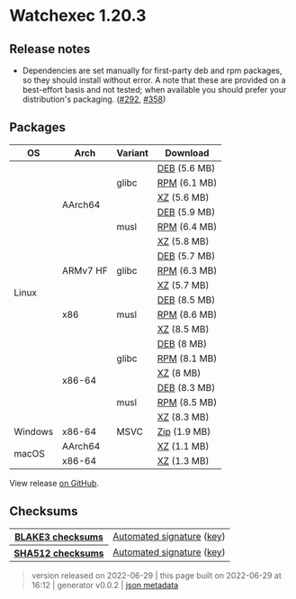 # Watchexec 1.20.3

## Release notes

<ul dir="auto">
<li>Dependencies are set manually for first-party deb and rpm packages, so they should install without error. A note that these are provided on a best-effort basis and not tested; when available you should prefer your distribution's packaging. (<a class="issue-link js-issue-link" data-error-text="Failed to load title" data-id="1258178675" data-permission-text="Title is private" data-url="https://github.com/watchexec/watchexec/issues/292" data-hovercard-type="issue" data-hovercard-url="/watchexec/watchexec/issues/292/hovercard" href="https://github.com/watchexec/watchexec/issues/292">#292</a>, <a class="issue-link js-issue-link" data-error-text="Failed to load title" data-id="1288064819" data-permission-text="Title is private" data-url="https://github.com/watchexec/watchexec/issues/358" data-hovercard-type="pull_request" data-hovercard-url="/watchexec/watchexec/pull/358/hovercard" href="https://github.com/watchexec/watchexec/pull/358">#358</a>)</li>
</ul>

## Packages

<table class="downloads">
<thead>
<tr>
<th>OS</th>
<th>Arch</th>
<th>Variant</th>
<th>Download</th>

</tr>
</thead>
<tbody>
<tr>
						<td rowspan="18">Linux</td>
						
<td rowspan="6">AArch64</td>
            
						
<td rowspan="3">glibc</td>
            
<td><a class="download" href="https://github.com/watchexec/watchexec/releases/download/cli-v1.20.3/watchexec-1.20.3-aarch64-unknown-linux-gnu.deb">DEB</a> (5.6 MB)</td>
						
</tr>
					
<tr>
						
						
						
<td><a class="download" href="https://github.com/watchexec/watchexec/releases/download/cli-v1.20.3/watchexec-1.20.3-aarch64-unknown-linux-gnu.rpm">RPM</a> (6.1 MB)</td>
						
</tr>
					
<tr>
						
						
						
<td><a class="download" href="https://github.com/watchexec/watchexec/releases/download/cli-v1.20.3/watchexec-1.20.3-aarch64-unknown-linux-gnu.tar.xz">XZ</a> (5.6 MB)</td>
						
</tr>
					
<tr>
						
						
						
<td rowspan="3">musl</td>
            
<td><a class="download" href="https://github.com/watchexec/watchexec/releases/download/cli-v1.20.3/watchexec-1.20.3-aarch64-unknown-linux-musl.deb">DEB</a> (5.9 MB)</td>
						
</tr>
					
<tr>
						
						
						
<td><a class="download" href="https://github.com/watchexec/watchexec/releases/download/cli-v1.20.3/watchexec-1.20.3-aarch64-unknown-linux-musl.rpm">RPM</a> (6.4 MB)</td>
						
</tr>
					
<tr>
						
						
						
<td><a class="download" href="https://github.com/watchexec/watchexec/releases/download/cli-v1.20.3/watchexec-1.20.3-aarch64-unknown-linux-musl.tar.xz">XZ</a> (5.8 MB)</td>
						
</tr>
					
<tr>
						
						
<td rowspan="3">ARMv7 HF</td>
            
						
<td rowspan="3">glibc</td>
            
<td><a class="download" href="https://github.com/watchexec/watchexec/releases/download/cli-v1.20.3/watchexec-1.20.3-armv7-unknown-linux-gnueabihf.deb">DEB</a> (5.7 MB)</td>
						
</tr>
					
<tr>
						
						
						
<td><a class="download" href="https://github.com/watchexec/watchexec/releases/download/cli-v1.20.3/watchexec-1.20.3-armv7-unknown-linux-gnueabihf.rpm">RPM</a> (6.3 MB)</td>
						
</tr>
					
<tr>
						
						
						
<td><a class="download" href="https://github.com/watchexec/watchexec/releases/download/cli-v1.20.3/watchexec-1.20.3-armv7-unknown-linux-gnueabihf.tar.xz">XZ</a> (5.7 MB)</td>
						
</tr>
					
<tr>
						
						
<td rowspan="3">x86</td>
            
						
<td rowspan="3">musl</td>
            
<td><a class="download" href="https://github.com/watchexec/watchexec/releases/download/cli-v1.20.3/watchexec-1.20.3-i686-unknown-linux-musl.deb">DEB</a> (8.5 MB)</td>
						
</tr>
					
<tr>
						
						
						
<td><a class="download" href="https://github.com/watchexec/watchexec/releases/download/cli-v1.20.3/watchexec-1.20.3-i686-unknown-linux-musl.rpm">RPM</a> (8.6 MB)</td>
						
</tr>
					
<tr>
						
						
						
<td><a class="download" href="https://github.com/watchexec/watchexec/releases/download/cli-v1.20.3/watchexec-1.20.3-i686-unknown-linux-musl.tar.xz">XZ</a> (8.5 MB)</td>
						
</tr>
					
<tr>
						
						
<td rowspan="6">x86-64</td>
            
						
<td rowspan="3">glibc</td>
            
<td><a class="download" href="https://github.com/watchexec/watchexec/releases/download/cli-v1.20.3/watchexec-1.20.3-x86_64-unknown-linux-gnu.deb">DEB</a> (8 MB)</td>
						
</tr>
					
<tr>
						
						
						
<td><a class="download" href="https://github.com/watchexec/watchexec/releases/download/cli-v1.20.3/watchexec-1.20.3-x86_64-unknown-linux-gnu.rpm">RPM</a> (8.1 MB)</td>
						
</tr>
					
<tr>
						
						
						
<td><a class="download" href="https://github.com/watchexec/watchexec/releases/download/cli-v1.20.3/watchexec-1.20.3-x86_64-unknown-linux-gnu.tar.xz">XZ</a> (8 MB)</td>
						
</tr>
					
<tr>
						
						
						
<td rowspan="3">musl</td>
            
<td><a class="download" href="https://github.com/watchexec/watchexec/releases/download/cli-v1.20.3/watchexec-1.20.3-x86_64-unknown-linux-musl.deb">DEB</a> (8.3 MB)</td>
						
</tr>
					
<tr>
						
						
						
<td><a class="download" href="https://github.com/watchexec/watchexec/releases/download/cli-v1.20.3/watchexec-1.20.3-x86_64-unknown-linux-musl.rpm">RPM</a> (8.5 MB)</td>
						
</tr>
					
<tr>
						
						
						
<td><a class="download" href="https://github.com/watchexec/watchexec/releases/download/cli-v1.20.3/watchexec-1.20.3-x86_64-unknown-linux-musl.tar.xz">XZ</a> (8.3 MB)</td>
						
</tr>
					
<tr>
						<td rowspan="1">Windows</td>
						
<td rowspan="1">x86-64</td>
            
						
<td rowspan="1">MSVC</td>
            
<td><a class="download" href="https://github.com/watchexec/watchexec/releases/download/cli-v1.20.3/watchexec-1.20.3-x86_64-pc-windows-msvc.zip">Zip</a> (1.9 MB)</td>
						
</tr>
					
<tr>
						<td rowspan="2">macOS</td>
						
<td rowspan="1">AArch64</td>
            
						
<td rowspan="1"></td>
            
<td><a class="download" href="https://github.com/watchexec/watchexec/releases/download/cli-v1.20.3/watchexec-1.20.3-aarch64-apple-darwin.tar.xz">XZ</a> (1.1 MB)</td>
						
</tr>
					
<tr>
						
						
<td rowspan="1">x86-64</td>
            
						
<td rowspan="1"></td>
            
<td><a class="download" href="https://github.com/watchexec/watchexec/releases/download/cli-v1.20.3/watchexec-1.20.3-x86_64-apple-darwin.tar.xz">XZ</a> (1.3 MB)</td>
						
</tr>
					</tbody>
</table>


View release [on GitHub](https://github.com/watchexec/watchexec/releases/cli-v1.20.3).

## Checksums

<table class="signatures">
	
<tr>
<th><a href="https://github.com/watchexec/watchexec/releases/download/cli-v1.20.3/B3SUMS">BLAKE3 checksums</a></th>
		
<td>
<a href="https://github.com/watchexec/watchexec/releases/download/cli-v1.20.3/B3SUMS.auto.minisig">Automated signature</a>
(<a href="https://raw.githubusercontent.com/watchexec/watchexec/cli-v1.20.3/.github/workflows/release.pub">key</a>)
</td>
		
</tr>
	
<tr>
<th><a href="https://github.com/watchexec/watchexec/releases/download/cli-v1.20.3/SHA512SUMS">SHA512 checksums</a></th>
		
<td>
<a href="https://github.com/watchexec/watchexec/releases/download/cli-v1.20.3/SHA512SUMS.auto.minisig">Automated signature</a>
(<a href="https://raw.githubusercontent.com/watchexec/watchexec/cli-v1.20.3/.github/workflows/release.pub">key</a>)
</td>
		
</tr>
	
</table>




>	 version released on 2022-06-29
>	|
>	this page built on 2022-06-29 at 16:12
>	| generator v0.0.2
>	| [json metadata](meta.json)

